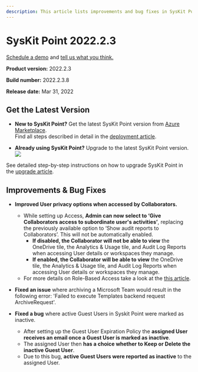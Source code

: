 ```yaml
---
description: This article lists improvements and bug fixes in SysKit Point version 2022.2.3
--- 
```


# SysKit Point 2022.2.3

[Schedule a demo](https://www.syskit.com/products/point/request-a-demo/) and [tell us what you think.](https://www.syskit.com/company/contact-us/)

**Product version:** 2022.2.3

**Build number:** 2022.2.3.8

**Release date:** Mar 31, 2022

## Get the Latest Version

* **New to SysKit Point?** Get the latest SysKit Point version from [Azure Marketplace](https://azuremarketplace.microsoft.com/en-us/marketplace/apps/syskitltd.syskit_point).<br/>
    Find all steps described in detail in the [deployment article](../installation/deploy-syskit-point.md).
    
* **Already using SysKit Point?** Upgrade to the latest SysKit Point version. <br/>
[![](https://aka.ms/deploytoazurebutton)](https://portal.azure.com/#create/Microsoft.Template/uri/https%3A%2F%2Fsyskitassetsstorage.blob.core.windows.net%2Fpoint%2FUpdateFilesARM%2FPointUpdateTemplate.json)

See detailed step-by-step instructions on how to upgrade SysKit Point in the [upgrade article](../installation/upgrade-syskit-point.md).

## Improvements & Bug Fixes

* **Improved User privacy options when accessed by Collaborators.** 
  *	While setting up Access, **Admin can now select to ‘Give Collaborators access to subordinate user's activities’**, replacing the previously available option to ‘Show audit reports to Collaborators’. This will not be automatically enabled.  
    * **If disabled, the Collaborator will not be able to view** the OneDrive tile, the Analytics & Usage tile, and Audit Log Reports when accessing User details or workspaces they manage. 
    * **If enabled, the Collaborator will be able to view** the OneDrive tile, the Analytics & Usage tile, and Audit Log Reports when accessing User details or workspaces they manage. 
  * For more details on Role-Based Access take a look at the [this article](../enable-role-based-access.md).

* **Fixed an issue** where archiving a Microsoft Team would result in the following error: 'Failed to execute Templates backend request ArchiveRequest'.

* **Fixed a bug** where active Guest Users in Syskit Point were marked as inactive.
  * After setting up the Guest User Expiration Policy the **assigned User receives an email once a Guest User is marked as inactive**. 
  * The assigned User then **has a choice whether to Keep or Delete the inactive Guest User**.
  * Due to this bug, **active Guest Users were reported as inactive** to the assigned User. 
